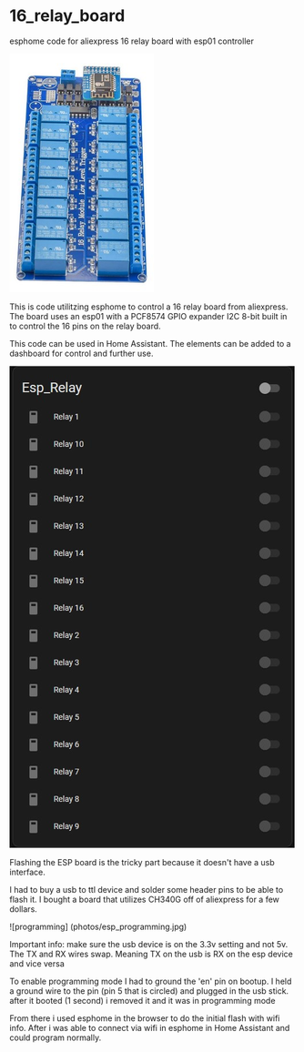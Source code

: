 # 16_relay_board
esphome code for aliexpress 16 relay board with esp01 controller

![board](photos/16_relay_board.jpg)

This is code utilitzing esphome to control a 16 relay board from aliexpress.  The board uses an esp01 with a PCF8574 GPIO expander I2C 8-bit built in to control the 16 pins on the relay board.

This code can be used in Home Assistant.  The elements can be added to a dashboard for control and further use.

![dashboard](photos/HA_dashboard_16_relay_board.jpg)


Flashing the ESP board is the tricky part because it doesn't have a usb interface.

I had to buy a usb to ttl device and solder some header pins to be able to flash it.  I bought a board that utilizes CH340G off of aliexpress for a few dollars.

![programming] (photos/esp_programming.jpg)

Important info: make sure the usb device is on the 3.3v setting and not 5v.
The TX and RX wires swap. Meaning TX on the usb is RX on the esp device and vice versa

To enable programming mode I had to ground the 'en' pin on bootup.  I held a ground wire to the pin (pin 5 that is circled) and plugged in the usb stick.  after it booted (1 second) i removed it and it was in programming mode

From there i used esphome in the browser to do the initial flash with wifi info. After i was able to connect via wifi in esphome in Home Assistant and could program normally.